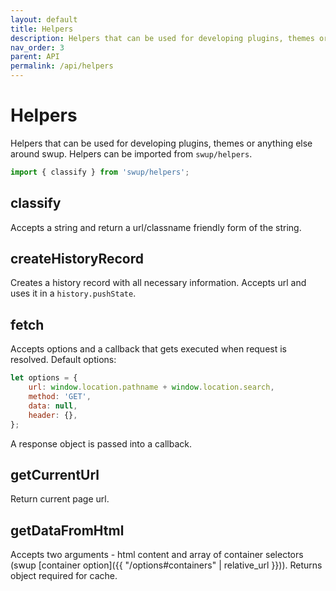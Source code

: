 ```yaml
---
layout: default
title: Helpers
description: Helpers that can be used for developing plugins, themes or anything else around swup
nav_order: 3
parent: API
permalink: /api/helpers
---
```


# Helpers

Helpers that can be used for developing plugins, themes or anything else around swup.
Helpers can be imported from  `swup/helpers`.

```javascript
import { classify } from 'swup/helpers';
```

## classify

Accepts a string and return a url/classname friendly form of the string.

## createHistoryRecord

Creates a history record with all necessary information.
Accepts url and uses it in a `history.pushState`.

## fetch

Accepts options and a callback that gets executed when request is resolved.
Default options:

```javascript
let options = {
    url: window.location.pathname + window.location.search,
    method: 'GET',
    data: null,
    header: {},
};
```

A response object is passed into a callback.

## getCurrentUrl

Return current page url.

## getDataFromHtml

Accepts two arguments - html content and array of container selectors (swup [container option]({{ "/options#containers" | relative_url }})).
Returns object required for cache.
